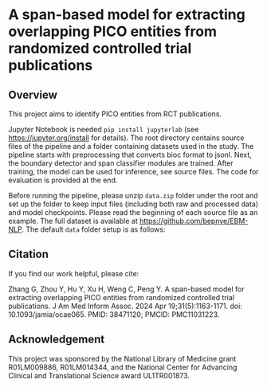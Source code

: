 # A span-based model for extracting overlapping PICO entities from randomized controlled trial publications

## Overview

This project aims to identify PICO entities from RCT publications. 

Jupyter Notebook is needed `pip install jupyterlab` (see https://jupyter.org/install for details). The root directory contains source files of the pipeline and a folder containing datasets used in the study. The pipeline starts with preprocessing that converts bioc format to jsonl. Next, the boundary detector and span classifier modules are trained. After training, the model can be used for inference, see source files. The code for evaluation is provided at the end. 

Before running the pipeline, please unzip `data.zip` folder under the root and set up the folder to keep input files (including both raw and processed data) and model checkpoints. Please read the beginning of each source file as an example. The full dataset is available at https://github.com/bepnye/EBM-NLP. The default `data` folder setup is as follows:
 
## Citation

If you find our work helpful, please cite:

Zhang G, Zhou Y, Hu Y, Xu H, Weng C, Peng Y. A span-based model for extracting overlapping PICO entities from randomized controlled trial publications. J Am Med Inform Assoc. 2024 Apr 19;31(5):1163-1171. doi: 10.1093/jamia/ocae065. PMID: 38471120; PMCID: PMC11031223.

## Acknowledgement

This project was sponsored by the National Library of Medicine grant R01LM009886, R01LM014344, and the National Center for Advancing Clinical and Translational Science award UL1TR001873.
